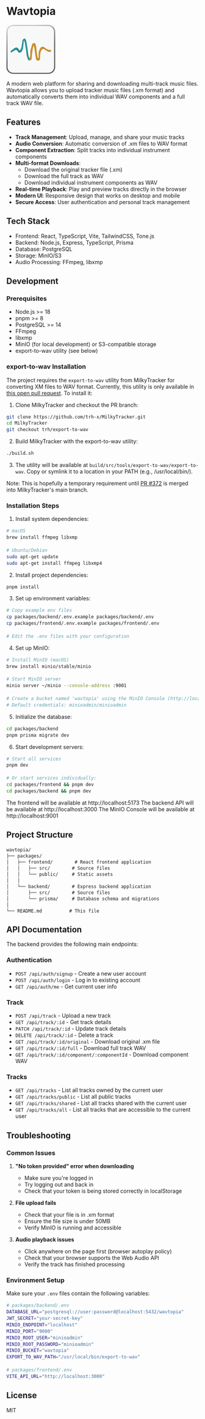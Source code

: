 # Wavtopia

<img src="wavtopia-icon.png" alt="Wavtopia Icon" width="128" height="128" />

A modern web platform for sharing and downloading multi-track music files. Wavtopia allows you to upload tracker music files (.xm format) and automatically converts them into individual WAV components and a full track WAV file.

## Features

- **Track Management**: Upload, manage, and share your music tracks
- **Audio Conversion**: Automatic conversion of .xm files to WAV format
- **Component Extraction**: Split tracks into individual instrument components
- **Multi-format Downloads**:
  - Download the original tracker file (.xm)
  - Download the full track as WAV
  - Download individual instrument components as WAV
- **Real-time Playback**: Play and preview tracks directly in the browser
- **Modern UI**: Responsive design that works on desktop and mobile
- **Secure Access**: User authentication and personal track management

## Tech Stack

- Frontend: React, TypeScript, Vite, TailwindCSS, Tone.js
- Backend: Node.js, Express, TypeScript, Prisma
- Database: PostgreSQL
- Storage: MinIO/S3
- Audio Processing: FFmpeg, libxmp

## Development

### Prerequisites

- Node.js >= 18
- pnpm >= 8
- PostgreSQL >= 14
- FFmpeg
- libxmp
- MinIO (for local development) or S3-compatible storage
- export-to-wav utility (see below)

### export-to-wav Installation

The project requires the `export-to-wav` utility from MilkyTracker for converting XM files to WAV format. Currently, this utility is only available in [this open pull request](https://github.com/milkytracker/MilkyTracker/pull/372). To install it:

1. Clone MilkyTracker and checkout the PR branch:

```bash
git clone https://github.com/trh-x/MilkyTracker.git
cd MilkyTracker
git checkout trh/export-to-wav
```

2. Build MilkyTracker with the export-to-wav utility:

```bash
./build.sh
```

3. The utility will be available at `build/src/tools/export-to-wav/export-to-wav`. Copy or symlink it to a location in your PATH (e.g., /usr/local/bin/).

Note: This is hopefully a temporary requirement until [PR #372](https://github.com/milkytracker/MilkyTracker/pull/372) is merged into MilkyTracker's main branch.

### Installation Steps

1. Install system dependencies:

```bash
# macOS
brew install ffmpeg libxmp

# Ubuntu/Debian
sudo apt-get update
sudo apt-get install ffmpeg libxmp4
```

2. Install project dependencies:

```bash
pnpm install
```

3. Set up environment variables:

```bash
# Copy example env files
cp packages/backend/.env.example packages/backend/.env
cp packages/frontend/.env.example packages/frontend/.env

# Edit the .env files with your configuration
```

4. Set up MinIO:

```bash
# Install MinIO (macOS)
brew install minio/stable/minio

# Start MinIO server
minio server ~/minio --console-address :9001

# Create a bucket named 'wavtopia' using the MinIO Console (http://localhost:9001)
# Default credentials: minioadmin/minioadmin
```

5. Initialize the database:

```bash
cd packages/backend
pnpm prisma migrate dev
```

6. Start development servers:

```bash
# Start all services
pnpm dev

# Or start services individually:
cd packages/frontend && pnpm dev
cd packages/backend && pnpm dev
```

The frontend will be available at http://localhost:5173
The backend API will be available at http://localhost:3000
The MinIO Console will be available at http://localhost:9001

## Project Structure

```
wavtopia/
├── packages/
│   ├── frontend/        # React frontend application
│   │   ├── src/        # Source files
│   │   └── public/     # Static assets
│   │
│   └── backend/        # Express backend application
│       ├── src/        # Source files
│       └── prisma/     # Database schema and migrations
│
└── README.md          # This file
```

## API Documentation

The backend provides the following main endpoints:

### Authentication

- `POST /api/auth/signup` - Create a new user account
- `POST /api/auth/login` - Log in to existing account
- `GET /api/auth/me` - Get current user info

### Track

- `POST /api/track` - Upload a new track
- `GET /api/track/:id` - Get track details
- `PATCH /api/track/:id` - Update track details
- `DELETE /api/track/:id` - Delete a track
- `GET /api/track/:id/original` - Download original .xm file
- `GET /api/track/:id/full` - Download full track WAV
- `GET /api/track/:id/component/:componentId` - Download component WAV

### Tracks

- `GET /api/tracks` - List all tracks owned by the current user
- `GET /api/tracks/public` - List all public tracks
- `GET /api/tracks/shared` - List all tracks shared with the current user
- `GET /api/tracks/all` - List all tracks that are accessible to the current user

## Troubleshooting

### Common Issues

1. **"No token provided" error when downloading**

   - Make sure you're logged in
   - Try logging out and back in
   - Check that your token is being stored correctly in localStorage

2. **File upload fails**

   - Check that your file is in .xm format
   - Ensure the file size is under 50MB
   - Verify MinIO is running and accessible

3. **Audio playback issues**
   - Click anywhere on the page first (browser autoplay policy)
   - Check that your browser supports the Web Audio API
   - Verify the track has finished processing

### Environment Setup

Make sure your `.env` files contain the following variables:

```bash
# packages/backend/.env
DATABASE_URL="postgresql://user:password@localhost:5432/wavtopia"
JWT_SECRET="your-secret-key"
MINIO_ENDPOINT="localhost"
MINIO_PORT="9000"
MINIO_ROOT_USER="minioadmin"
MINIO_ROOT_PASSWORD="minioadmin"
MINIO_BUCKET="wavtopia"
EXPORT_TO_WAV_PATH="/usr/local/bin/export-to-wav"

# packages/frontend/.env
VITE_API_URL="http://localhost:3000"
```

## License

MIT
